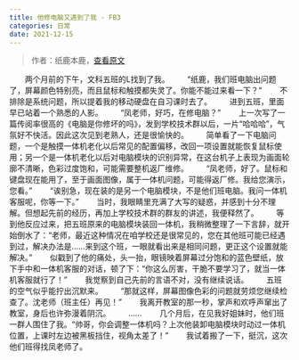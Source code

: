 ```yaml
---
title: 他修电脑又遇到了我 - FB3
categories: 日常
date: 2021-12-15
---
```


> 作者：纸鹿本鹿，[查看原文](https://mp.weixin.qq.com/s/MT7HRrfd3hUfnC7zegFbQQ)

　　两个月前的下午，文科五班的L找到了我。
　　“纸鹿，我们班电脑出问题了，屏幕颜色特别亮，而且鼠标和触摸都失灵了。你能不能过来看一下？”
　　不排除是系统问题，所以提着我的移动硬盘在自习课时去了。
　　进到五班，里面早已站着一个熟悉的人影。
　　“凤老师，好巧，在修电脑？”
　　上一次写了一篇传阅率很高的《电脑是你修坏的吗》，发到学校技术群以后，一片“哈哈哈”，气氛好不快活。因此这次见到老熟人，还是很愉快的。
　　简单看了一下电脑问题，一个是触摸一体机老化以后常见的配置偏移，改回一项设置就能恢复鼠标使用；另一个是一体机老化以后对电脑模块的识别异常，在这台机子上表现为画面轮廓不清晰，色彩过度饱和，可能需要整机返厂维修。
　　“凤老师，好了。鼠标和键盘现在能用了，至于画面图像，属于一体机问题，可能得返厂修。我给您演示，您看。”
　　“诶别急，现在装的是另一个电脑模块，不是他们班电脑。我问一体机客服呢，你等一下。”
　　当时，我眼睛里充满了大写的疑惑，并感到十分不理解。但想起先前的经历，再加上学校技术群的群友的讲述，我便释然了。
　　等到他反应过来，把五班原来的电脑模块装回一体机，我稍微整理了一下言辞，就开始倒水了：“老师，最近这种情况在咱学校还是很常见的，您在其他班可能已经遇到过，解决办法是……来到这个班，一眼就看出来是相同问题，更正这个设置就能解决。”
　　似戳到了他的痛处，头一抬，眼镜映着屏幕过分饱和的蓝色壁纸，放下手中和一体机客服的对话，顿了下：“你这么厉害，干脆不要学习了，就当一体机客服就行了！”
　　我觉察到自己先前的言语不对，没有继续说话。
　　五班的空气似乎能拧出沉默来。
　　“那就这样，屏幕图像色彩的问题就劳烦您继续检查了。沈老师（班主任）再见！”
　　我离开教室的那一秒，掌声和欢呼声窜出了教室，身后也许弥漫着阴沉。
　　……
　　几个月后，在见我好姐妹时，他们班一群人围住了我。“帅哥，你会调整一体机吗？上次他装卸电脑模块时动过一体机位置，上课时左边被黑板挡住，视角太差了！”
　　我试着搬了一下，挺沉，这次他们班得找凤老师了。